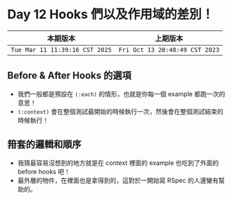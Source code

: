 # Day 12 Hooks 們以及作用域的差別！

|本期版本|上期版本
|:---:|:---:|
`Tue Mar 11 11:39:16 CST 2025` | `Fri Oct 13 20:48:49 CST 2023`

## Before & After Hooks 的選項

* 我們一般都是預設在 `(:each)` 的情形，也就是你每一個 example 都跑一次的意思！
* `(:context)` 會在整個測試最開始的時候執行一次，然後會在整個測試結束的時候執行！

## 箝套的邏輯和順序

* 我猜最容易沒想到的地方就是在 context 裡面的 example 也吃到了外面的 before hooks 吧！
* 最外層的物件，在裡面也是拿得到的，這對於一開始寫 RSpec 的人還蠻有幫助的。


